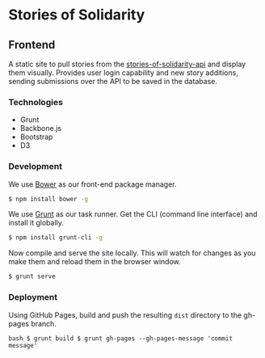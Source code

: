 # Stories of Solidarity

## Frontend 

A static site to pull stories from the [stories-of-solidarity-api](https://github.com/spacedogXYZ/stories-of-solidarity-api) and display them visually. Provides user login capability and new story additions, sending submissions over the API to be saved in the database.

### Technologies

* Grunt
* Backbone.js
* Bootstrap
* D3

### Development

We use [Bower](http://bower.io/) as our front-end package manager.

```bash
$ npm install bower -g
```

We use [Grunt](http://gruntjs.com/) as our task runner. Get the CLI (command line interface) and install it globally.

```bash
$ npm install grunt-cli -g
```

Now compile and serve the site locally. This will watch for changes as you make them and reload them in the browser window.
```bash
$ grunt serve
```


### Deployment

Using GitHub Pages, build and push the resulting `dist` directory to the gh-pages branch.

``bash
$ grunt build
$ grunt gh-pages --gh-pages-message 'commit message'
``